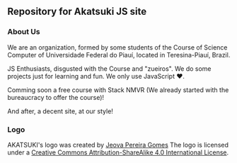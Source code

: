 ## Repository for Akatsuki JS site

### About Us

We are an organization, formed by some students of the Course of Science Computer of Universidade Federal do Piauí, located in Teresina-Piauí, Brazil.

JS Enthusiasts, disgusted with the Course and "zueiros". We do some projects just for learning and fun. We only use JavaScript ♥.

Comming soon a free course with Stack NMVR (We already started with the bureaucracy to offer the course)!

And after, a decent site, at our style!

### Logo

AKATSUKI's logo was created by [Jeova Pereira Gomes](https://github.com/jeovazero/logos-and-assets/tree/master/akatsuki_js)
The logo is licensed under a [Creative Commons Attribution-ShareAlike 4.0 International License](http://creativecommons.org/licenses/by-sa/4.0/).